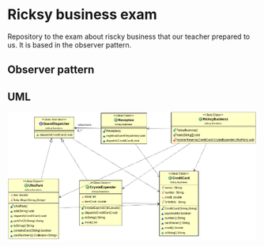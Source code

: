 # Ricksy business exam

Repository to the exam about riscky business that our teacher prepared to us. It is based in the observer pattern.

## Observer pattern

## UML

![uml](./doc/diagrama_clases_%20UML_.png)
